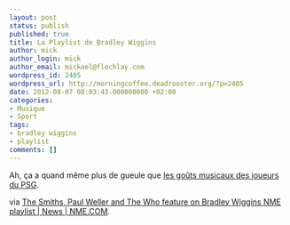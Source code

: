 ```yaml
---
layout: post
status: publish
published: true
title: La Playlist de Bradley Wiggins
author: mick
author_login: mick
author_email: mickael@flochlay.com
wordpress_id: 2405
wordpress_url: http://morningcoffee.deadrooster.org/?p=2405
date: 2012-08-07 08:03:43.000000000 +02:00
categories:
- Musique
- Sport
tags:
- bradley wiggins
- playlist
comments: []
---
```

Ah, ça a quand même plus de gueule que <a title="Playlist de rêve" href="http://morningcoffee.deadrooster.org/1678/playlist-de-reve">les goûts musicaux des joueurs du PSG</a>.

via <a href="http://www.nme.com/news/various-artists/65304">The Smiths, Paul Weller and The Who feature on Bradley Wiggins NME playlist | News | NME.COM</a>.
